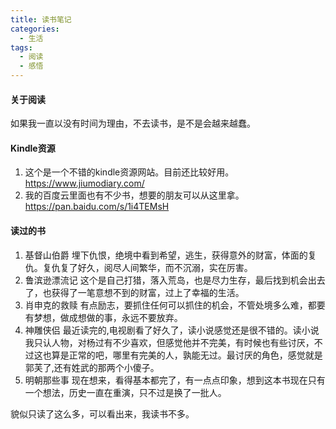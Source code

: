 ```yaml
---
title: 读书笔记
categories:
  - 生活
tags:
  - 阅读
  - 感悟
---
```


#### 关于阅读
如果我一直以没有时间为理由，不去读书，是不是会越来越蠢。


#### Kindle资源

1. 这个是一个不错的kindle资源网站。目前还比较好用。 https://www.jiumodiary.com/
2. 我的百度云里面也有不少书，想要的朋友可以从这里拿。https://pan.baidu.com/s/1i4TEMsH 


#### 读过的书

1. 基督山伯爵
    埋下仇恨，绝境中看到希望，逃生，获得意外的财富，体面的复仇。复仇复了好久，阅尽人间繁华，而不沉溺，实在厉害。
2. 鲁滨逊漂流记
    这个是自己打猎，落入荒岛，也是尽力生存，最后找到机会出去了，也获得了一笔意想不到的财富，过上了幸福的生活。
3. 肖申克的救赎
    有点励志，要抓住任何可以抓住的机会，不管处境多么难，都要有梦想，做成想做的事，永远不要放弃。
4. 神雕侠侣
    最近读完的,电视剧看了好久了，读小说感觉还是很不错的。读小说我只认人物，对杨过有不少喜欢，但感觉他并不完美，有时候也有些讨厌，不过这也算是正常的吧，哪里有完美的人，孰能无过。最讨厌的角色，感觉就是郭芙了,还有姓武的那两个小傻子。
5. 明朝那些事
    现在想来，看得基本都完了，有一点点印象，想到这本书现在只有一个想法，历史一直在重演，只不过是换了一批人。

貌似只读了这么多，可以看出来，我读书不多。

